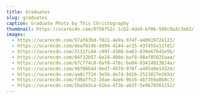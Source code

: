 ```yaml
---
title: Graduates
slug: graduates
caption: Graduate Photo by This Christography
thumbnail: https://ucarecdn.com/0756f52c-1cb2-4de9-bf8b-598c9a3c3a03/
images:
  - https://ucarecdn.com/b7af63bd-f822-4e9a-974f-a40619724123/
  - https://ucarecdn.com/deaf614b-dd94-4144-ac15-43f455e11f81/
  - https://ucarecdn.com/3111fc84-c09f-4308-ba63-839e67641e5b/
  - https://ucarecdn.com/04f32b57-6e24-400e-baf8-98af85025aaa/
  - https://ucarecdn.com/b7c774c8-6af8-478c-be04-93414913814a/
  - https://ucarecdn.com/46f86b4d-0ed7-45f8-978f-a445a9e14324/
  - https://ucarecdn.com/aa8c7f24-5e5b-4e74-9d16-2513827e165d/
  - https://ucarecdn.com/fd9affc2-2dae-4aeb-9b16-4b7359a0b8c7/
  - https://ucarecdn.com/5ba5b3ca-61ba-4f3b-ab3f-5e9678561152/
---
```


